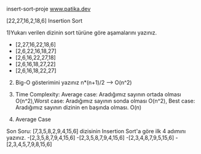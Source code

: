 insert-sort-proje www.patika.dev

[22,27,16,2,18,6] Insertion Sort

1)Yukarı verilen dizinin sort türüne göre aşamalarını yazınız.
  - [2,27,16,22,18,6]
  - [2,6,22,16,18,27]
  - [2,6,16,22,27,18]
  - [2,6,16,18,27,22]
  - [2,6,16,18,22,27]

2) Big-O gösterimini yazınız
  n*(n+1)/2 --> O(n^2)
  

3) Time Complexity: Average case: Aradığımız sayının ortada olması O(n^2),Worst case: Aradığımız sayının sonda olması O(n^2), Best case: Aradığımız sayının dizinin en başında olması. O(n)

4) Average Case

Son Soru: [7,3,5,8,2,9,4,15,6] dizisinin Insertion Sort'a göre ilk 4 adımını yazınız.
  -[2,3,5,8,7,9,4,15,6]
  -[2,3,5,8,7,9,4,15,6]
  -[2,3,4,8,7,9,5,15,6]
  -[2,3,4,5,7,9,8,15,6] 
